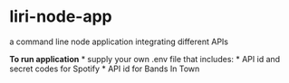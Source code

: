 # liri-node-app
a command line node application integrating different APIs





**To run application**
    * supply your own .env file that includes:
        * API id and secret codes for Spotify
        * API id for Bands In Town

